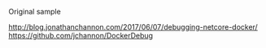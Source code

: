Original sample

http://blog.jonathanchannon.com/2017/06/07/debugging-netcore-docker/
https://github.com/jchannon/DockerDebug
